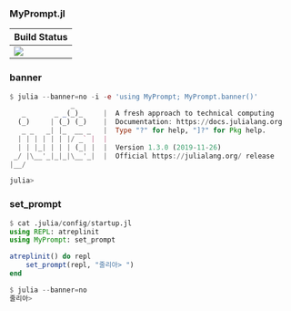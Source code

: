 ### MyPrompt.jl

|  **Build Status**                |
|:---------------------------------|
|  [![][actions-img]][actions-url] |

### banner

```julia
$ julia --banner=no -i -e 'using MyPrompt; MyPrompt.banner()'
               _
   _       _ _(_)_     |  A fresh approach to technical computing
  (_)     | (_) (_)    |  Documentation: https://docs.julialang.org
   _ _   _| |_  __ _   |  Type "?" for help, "]?" for Pkg help.
  | | | | | | |/ _` |  |
  | | |_| | | | (_| |  |  Version 1.3.0 (2019-11-26)
 _/ |\__'_|_|_|\__'_|  |  Official https://julialang.org/ release
|__/

julia> 
```

### set_prompt

```julia
$ cat .julia/config/startup.jl
using REPL: atreplinit
using MyPrompt: set_prompt

atreplinit() do repl
    set_prompt(repl, "줄리아> ")
end

$ julia --banner=no
줄리아> 
```

[actions-img]: https://github.com/wookay/MyPrompt.jl/workflows/CI/badge.svg
[actions-url]: https://github.com/wookay/MyPrompt.jl/actions
